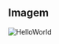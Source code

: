 ## Imagem 
![HelloWorld](https://github.com/soyclaudiodias/sistemas_operacionais/assets/113221142/1b08a8e2-84f2-45e5-9646-98641f6e026d)
